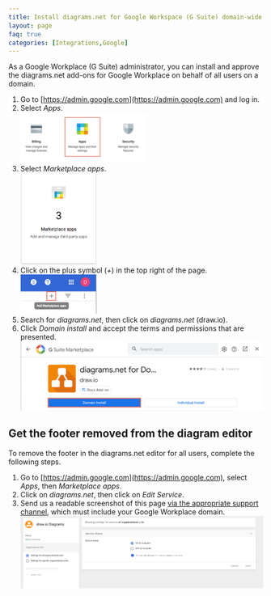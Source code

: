 ```yaml
---
title: Install diagrams.net for Google Workspace (G Suite) domain-wide
layout: page
faq: true
categories: [Integrations,Google]
---
```


As a Google Workplace (G Suite) administrator, you can install and approve the diagrams.net add-ons for Google Workplace on behalf of all users on a domain.

1. Go to [https://admin.google.com](https://admin.google.com) and log in.
2. Select _Apps_.
<br /><img src="/assets/img/blog/gsuite-apps.png" style="width=100%;max-width:250px;height:auto;" alt="Select Apps in the administration area of your Google Workplace">
3. Select _Marketplace apps_.
<br /><img src="/assets/img/blog/gsuite-marketplace-apps.png" style="width=100%;max-width:150px;height:auto;" alt="Select Marketplace apps to see Google Workplace add-ons">
4. Click on the plus symbol (_+_) in the top right of the page.
<br /><img src="/assets/img/blog/gsuite-add-marketplace-app.png" style="width=100%;max-width:150px;height:auto;" alt="Add a new marketplace app">
5. Search for _diagrams.net_, then click on _diagrams.net_ (draw.io).
6. Click _Domain install_ and accept the terms and permissions that are presented.
<br /><img src="/assets/img/blog/gsuite-domain-install.png" style="max-width:100%;height:auto;" alt="Install the diagrams.net add-on for Google Workplace domain wide">

## Get the footer removed from the diagram editor

To remove the footer in the diagrams.net editor for all users, complete the following steps.

1. Go to [https://admin.google.com](https://admin.google.com), select _Apps_, then _Marketplace apps_.
2. Click on _diagrams.net_, then click on _Edit Service_.
3. Send us a readable screenshot of this page [via the appropriate support channel](https://github.com/jgraph/drawio/wiki/Getting-Support), which must include your Google Workplace domain.
<br /><img src="/assets/img/blog/gsuite-marketplace-app-edit.png" style="max-width:100%;height:auto;" alt="Send us a screenshot of the add-on setup in your Google Workplace to remove the footer">
